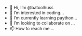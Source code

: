 - 👋 Hi, I’m @batoolhuss
- 👀 I’m interested in coding...
- 🌱 I’m currently learning paython...
- 💞️ I’m looking to collaborate on ...
- 📫 How to reach me ...

<!---
batoolhuss/batoolhuss is a ✨ special ✨ repository because its `README.md` (this file) appears on your GitHub profile.
You can click the Preview link to take a look at your changes.
--->
